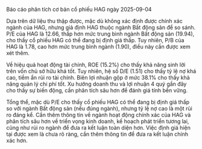Báo cáo phân tích cơ bản cổ phiếu HAG ngày 2025-09-04

Dựa trên dữ liệu thu thập được, mặc dù không xác định được chính xác ngành của HAG, nhưng giả định HAG thuộc ngành Bất động sản để so sánh.  P/E của HAG là 12.66, thấp hơn mức trung bình ngành Bất động sản (19.94), cho thấy cổ phiếu HAG có thể đang bị định giá thấp.  Tuy nhiên, P/B của HAG là 1.78, cao hơn mức trung bình ngành (1.90), điều này cần được xem xét thêm.  

Về hiệu quả hoạt động tài chính, ROE (15.2%) cho thấy khả năng sinh lời trên vốn chủ sở hữu khá tốt.  Tuy nhiên, hệ số D/E (1.51) cho thấy tỷ lệ nợ khá cao, tiềm ẩn rủi ro tài chính.  Biên lợi nhuận gộp ở mức 38.1% cho thấy khả năng quản lý chi phí tốt.  Xu hướng doanh thu và lợi nhuận 4 quý gần đây cho thấy sự biến động, cần phân tích sâu hơn để đánh giá tính bền vững.

Tổng thể, mặc dù P/E cho thấy cổ phiếu HAG có thể đang bị định giá thấp so với ngành Bất động sản (nếu đúng ngành), nhưng tỷ lệ nợ cao là một rủi ro đáng kể.  Cần thêm thông tin về ngành hoạt động chính xác của HAG và phân tích sâu hơn về triển vọng kinh doanh, kế hoạch phát triển tương lai, cũng như rủi ro ngành để đưa ra kết luận toàn diện hơn.  Việc định giá hiện tại được xem là chưa rõ ràng, cần thêm thông tin để đưa ra kết luận chính xác hơn.